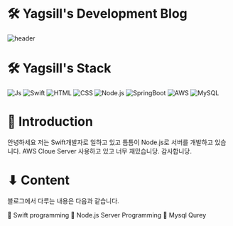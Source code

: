 # 🛠️ Yagsill's Development Blog
![header](https://capsule-render.vercel.app/api?type=Rounded&color=auto&height=300&section=header&text=Yagsill%&fontSize=70)

# 🛠️ Yagsill's Stack
![Js](https://img.shields.io/badge/JavaScript-F7DF1E?style=for-the-badge&logo=JavaScript&logoColor=white)
![Swift](https://img.shields.io/badge/Swift-F05138?style=for-the-badge&logo=Swift&logoColor=white)
![HTML](https://img.shields.io/badge/html5-E34F26?style=for-the-badge&logo=html5&logoColor=white)
![CSS](https://img.shields.io/badge/css3-1572B6?style=for-the-badge&logo=css3&logoColor=white)
![Node.js](https://img.shields.io/badge/nodedotjs-339933?style=for-the-badge&logo=nodedotjs&logoColor=white)
![SpringBoot](https://img.shields.io/badge/springboot-6DB33F?style=for-the-badge&logo=springboot&logoColor=white)
![AWS](https://img.shields.io/badge/amazonaws-232F3E?style=for-the-badge&logo=amazonaws&logoColor=white)
![MySQL](https://img.shields.io/badge/mysql-4479A1?style=for-the-badge&logo=mysql&logoColor=white)

# 📖 Introduction
안녕하세요 저는 Swift개발자로 일하고 있고 틈틈이 Node.js로 서버를 개발하고 있습니다.
AWS Cloue Server 사용하고 있고 너무 재밌습니당. 감사합니당.

# ⬇︎ Content
블로그에서 다루는 내용은 다음과 같습니다.

🚀 Swift programming
🚀 Node.js Server Programming
🚀 Mysql Qurey
